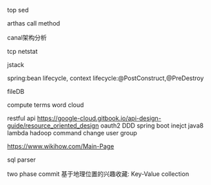 top sed

arthas call method

canal架构分析

tcp netstat

jstack

spring:bean lifecycle, context lifecycle:@PostConstruct,@PreDestroy

fileDB

compute terms word cloud

restful api
https://google-cloud.gitbook.io/api-design-guide/resource_oriented_design
oauth2
DDD
spring boot inejct
java8 lambda
hadoop command change user group

https://www.wikihow.com/Main-Page

sql parser

two phase commit
基于地理位置的兴趣收藏:
     Key-Value collection


